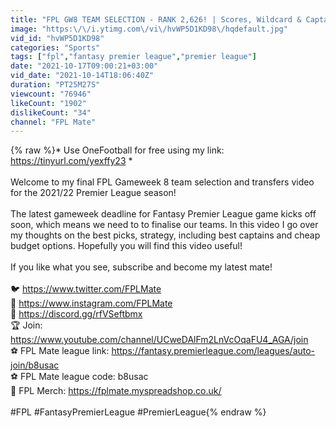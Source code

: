 ```yaml
---
title: "FPL GW8 TEAM SELECTION - RANK 2,626! | Scores, Wildcard & Captain Fantasy Premier League 2021\/22"
image: "https:\/\/i.ytimg.com\/vi\/hvWP5D1KD98\/hqdefault.jpg"
vid_id: "hvWP5D1KD98"
categories: "Sports"
tags: ["fpl","fantasy premier league","premier league"]
date: "2021-10-17T09:00:21+03:00"
vid_date: "2021-10-14T18:06:40Z"
duration: "PT25M27S"
viewcount: "76946"
likeCount: "1902"
dislikeCount: "34"
channel: "FPL Mate"
---
```

{% raw %}* Use OneFootball for free using my link: <a rel="nofollow" target="blank" href="https://tinyurl.com/yexffy23">https://tinyurl.com/yexffy23</a> *<br /><br />Welcome to my final FPL Gameweek 8 team selection and transfers video for the 2021/22 Premier League season!<br /><br />The latest gameweek deadline for Fantasy Premier League game kicks off soon, which means we need to to finalise our teams. In this video I go over my thoughts on the best picks, strategy, including best captains and cheap budget options. Hopefully you will find this video useful!<br /><br />If you like what you see, subscribe and become my latest mate!<br /><br />🐦 <a rel="nofollow" target="blank" href="https://www.twitter.com/FPLMate">https://www.twitter.com/FPLMate</a><br />📸 <a rel="nofollow" target="blank" href="https://www.instagram.com/FPLMate">https://www.instagram.com/FPLMate</a><br />👾 <a rel="nofollow" target="blank" href="https://discord.gg/rfVSeftbmx">https://discord.gg/rfVSeftbmx</a><br />🏆 Join: <a rel="nofollow" target="blank" href="https://www.youtube.com/channel/UCweDAlFm2LnVcOqaFU4_AGA/join">https://www.youtube.com/channel/UCweDAlFm2LnVcOqaFU4_AGA/join</a><br />️⚽️ FPL Mate league link: <a rel="nofollow" target="blank" href="https://fantasy.premierleague.com/leagues/auto-join/b8usac">https://fantasy.premierleague.com/leagues/auto-join/b8usac</a><br />️⚽️ FPL Mate league code: b8usac<br />👕 FPL Merch: <a rel="nofollow" target="blank" href="https://fplmate.myspreadshop.co.uk/">https://fplmate.myspreadshop.co.uk/</a><br /><br />#FPL #FantasyPremierLeague #PremierLeague{% endraw %}
